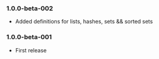 ### 1.0.0-beta-002

* Added definitions for lists, hashes, sets && sorted sets

### 1.0.0-beta-001

* First release
